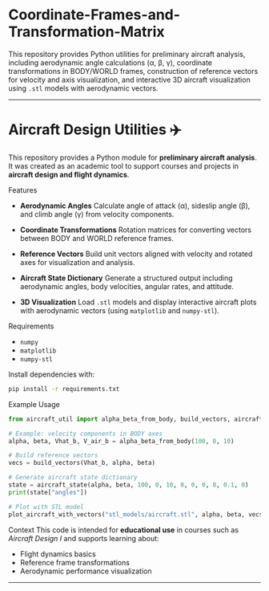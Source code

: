 # Coordinate-Frames-and-Transformation-Matrix
This repository provides Python utilities for preliminary aircraft analysis, including aerodynamic angle calculations (α, β, γ), coordinate transformations in BODY/WORLD frames, construction of reference vectors for velocity and axis visualization, and interactive 3D aircraft visualization using `.stl` models with aerodynamic vectors.


---

# Aircraft Design Utilities ✈️

This repository provides a Python module for **preliminary aircraft analysis**.
It was created as an academic tool to support courses and projects in **aircraft design and flight dynamics**.

Features

* **Aerodynamic Angles**
  Calculate angle of attack (α), sideslip angle (β), and climb angle (γ) from velocity components.

* **Coordinate Transformations**
  Rotation matrices for converting vectors between BODY and WORLD reference frames.

* **Reference Vectors**
  Build unit vectors aligned with velocity and rotated axes for visualization and analysis.

* **Aircraft State Dictionary**
  Generate a structured output including aerodynamic angles, body velocities, angular rates, and attitude.

* **3D Visualization**
  Load `.stl` models and display interactive aircraft plots with aerodynamic vectors (using `matplotlib` and `numpy-stl`).

Requirements

* `numpy`
* `matplotlib`
* `numpy-stl`

Install dependencies with:

```bash
pip install -r requirements.txt
```

Example Usage

```python
from aircraft_util import alpha_beta_from_body, build_vectors, aircraft_state, plot_aircraft_with_vectors

# Example: velocity components in BODY axes
alpha, beta, Vhat_b, V_air_b = alpha_beta_from_body(100, 0, 10)

# Build reference vectors
vecs = build_vectors(Vhat_b, alpha, beta)

# Generate aircraft state dictionary
state = aircraft_state(alpha, beta, 100, 0, 10, 0, 0, 0, 0, 0.1, 0)
print(state["angles"])

# Plot with STL model
plot_aircraft_with_vectors("stl_models/aircraft.stl", alpha, beta, vecs)
```

Context
This code is intended for **educational use** in courses such as *Aircraft Design I* and supports learning about:

* Flight dynamics basics
* Reference frame transformations
* Aerodynamic performance visualization

---


